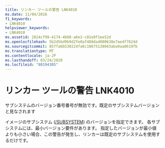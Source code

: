 ```yaml
---
title: リンカー ツールの警告 LNK4010
ms.date: 11/04/2016
f1_keywords:
- LNK4010
helpviewer_keywords:
- LNK4010
ms.assetid: 2824cf99-4174-4b60-a6e2-c01e9f1ee52d
ms.openlocfilehash: 5b2d5bd9b9d2fe0af488dad000638e7ae4f7624d
ms.sourcegitcommit: 857fa6b530224fa6c18675138043aba9aa0619fb
ms.translationtype: MT
ms.contentlocale: ja-JP
ms.lasthandoff: 03/24/2020
ms.locfileid: "80194305"
---
```

# <a name="linker-tools-warning-lnk4010"></a>リンカー ツールの警告 LNK4010

サブシステムのバージョン番号番号が無効です。既定のサブシステムバージョンと見なされます

イメージのサブシステム ([/SUBSYSTEM](../../build/reference/subsystem-specify-subsystem.md)) のバージョンを指定できます。 各サブシステムには、最小バージョン要件があります。 指定したバージョンが最小値よりも小さい場合、この警告が発生し、リンカーは既定のサブシステムを使用するだけです。

